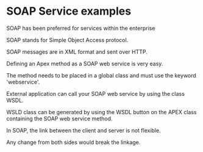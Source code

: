 # SOAP Service examples

SOAP has been preferred for services within the enterprise


SOAP stands for Simple Object Access protocol.

SOAP messages are in XML format and sent over HTTP.

Defining an Apex method as a SOAP web service is very easy.

The method needs to be placed in a global class and must use the keyword 'webservice'.




External application can call your SOAP web service by using the class WSDL.

WSLD class can be generated by using the WSDL button on the APEX class containing the SOAP web service method.

In SOAP, the link between the client and server is not flexible.

Any change from both sides would break the linkage.
